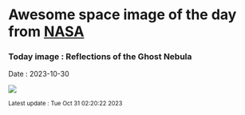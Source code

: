 
# Awesome space image of the day from [NASA](https://api.nasa.gov/)

### Today image : Reflections of the Ghost Nebula
Date : 2023-10-30

![](https://apod.nasa.gov/apod/image/2310/GhostNebula_Jarzyna_960.jpg)

<small>Latest update : Tue Oct 31 02:20:22 2023</small>
        